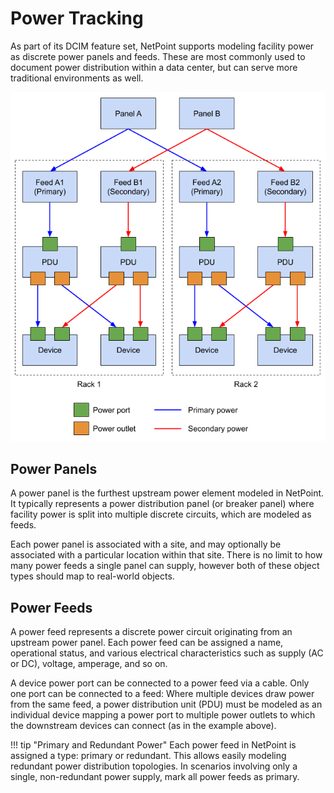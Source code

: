 # Power Tracking

As part of its DCIM feature set, NetPoint supports modeling facility power as discrete power panels and feeds. These are most commonly used to document power distribution within a data center, but can serve more traditional environments as well.

![Power distribution model](../media/power_distribution.png)

## Power Panels

A power panel is the furthest upstream power element modeled in NetPoint. It typically represents a power distribution panel (or breaker panel) where facility power is split into multiple discrete circuits, which are modeled as feeds.

Each power panel is associated with a site, and may optionally be associated with a particular location within that site. There is no limit to how many power feeds a single panel can supply, however both of these object types should map to real-world objects.

## Power Feeds

A power feed represents a discrete power circuit originating from an upstream power panel. Each power feed can be assigned a name, operational status, and various electrical characteristics such as supply (AC or DC), voltage, amperage, and so on.

A device power port can be connected to a power feed via a cable. Only one port can be connected to a feed: Where multiple devices draw power from the same feed, a power distribution unit (PDU) must be modeled as an individual device mapping a power port to multiple power outlets to which the downstream devices can connect (as in the example above).

!!! tip "Primary and Redundant Power"
    Each power feed in NetPoint is assigned a type: primary or redundant. This allows easily modeling redundant power distribution topologies. In scenarios involving only a single, non-redundant power supply, mark all power feeds as primary.
